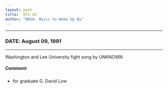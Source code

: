 ```yaml
---
layout: post
title:  STS-43
author: "NASA: Music to Wake Up By"
---
```


----
### DATE: August 09, 1991
----
Washington and Lee University fight song by UNKNOWN

##### Comment:
* for graduate G. David Low

